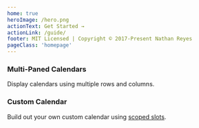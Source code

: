 ```yaml
---
home: true
heroImage: /hero.png
actionText: Get Started →
actionLink: /guide/
footer: MIT Licensed | Copyright © 2017-Present Nathan Reyes
pageClass: 'homepage'
---
```


<homepage-simple-calendar>
</homepage-simple-calendar>

<div class='text-center'>

### Multi-Paned Calendars

Display calendars using multiple rows and columns.

<homepage-multi-calendar>
</homepage-multi-calendar>

<homepage-datepicker>
</homepage-datepicker>

### Custom Calendar

Build out your own custom calendar using [scoped slots](https://vuejs.org/v2/guide/components-slots.html#Scoped-Slots).

<homepage-custom-calendar>
</homepage-custom-calendar>

</div>